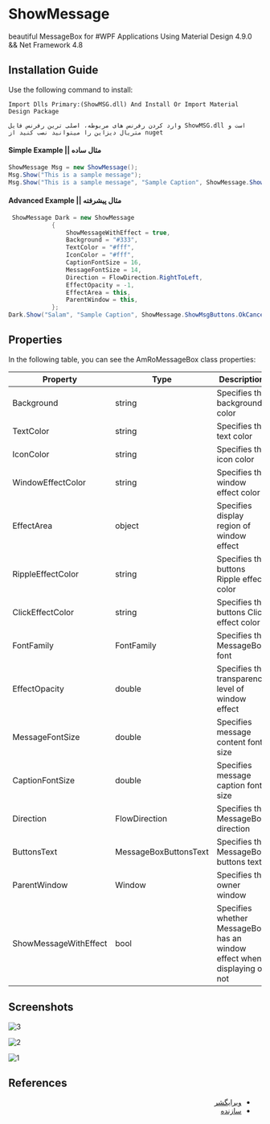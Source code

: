 # ShowMessage
beautiful MessageBox for #WPF Applications
Using Material Design 4.9.0 && Net Framework 4.8

## Installation Guide
Use the following command to install:
```
Import Dlls Primary:(ShowMSG.dll) And Install Or Import Material Design Package

وارد کردن رفرنس های مربوطه، اصلی ترین رفرنس فایل ShowMSG.dll است و متریال دیزاین را میتوانید نصب کنید از nuget
```

#### Simple Example || مثال ساده
```C#
ShowMessage Msg = new ShowMessage();
Msg.Show("This is a sample message");
Msg.Show("This is a sample message", "Sample Caption", ShowMessage.ShowMsgButtons.OkCancel, ShowMessage.ShowMsgIcon.Success);
```
#### Advanced Example || مثال پیشرفته
```C#
 ShowMessage Dark = new ShowMessage
            {
                ShowMessageWithEffect = true,
                Background = "#333",
                TextColor = "#fff",
                IconColor = "#fff",
                CaptionFontSize = 16,
                MessageFontSize = 14,
                Direction = FlowDirection.RightToLeft,
                EffectOpacity = -1,
                EffectArea = this,
                ParentWindow = this,
            };
Dark.Show("Salam", "Sample Caption", ShowMessage.ShowMsgButtons.OkCancel, ShowMessage.ShowMsgIcon.Error);
```

## Properties
In the following table, you can see the AmRoMessageBox class properties:

| Property  | Type | Description | 
| ------------- | ------------- | ------------- |
| Background | string | Specifies the background color |
| TextColor | string | Specifies the text color |
| IconColor | string | Specifies the icon color |
| WindowEffectColor | string | Specifies the window effect color |
| EffectArea | object | Specifies display region of window effect |
| RippleEffectColor | string | Specifies the buttons Ripple effect color |
| ClickEffectColor | string | Specifies the buttons Click effect color |
| FontFamily | FontFamily | Specifies the MessageBox font |
| EffectOpacity | double | Specifies the transparency level of window effect |
| MessageFontSize | double | Specifies message content font size |
| CaptionFontSize | double | Specifies message caption font size |
| Direction | FlowDirection | Specifies the MessageBox direction |
| ButtonsText | MessageBoxButtonsText | Specifies the MessageBox buttons text |
| ParentWindow | Window | Specifies the owner window |
| ShowMessageWithEffect | bool | Specifies whether MessageBox has an window effect when displaying or not |

## Screenshots

![3](https://github.com/aliansari685/ShowMessage/assets/37542697/62975fcb-cdf1-43cf-abc4-e51a87662670)

![2](https://github.com/aliansari685/ShowMessage/assets/37542697/a415dfb8-45b6-4578-a11b-38e354063aeb)

![1](https://github.com/aliansari685/ShowMessage/assets/37542697/012e7724-d7b0-4c05-a715-a32723e160f6)


## References
<div>
    <ul dir="rtl">
        <li dir="rtl"><a href="https://www.linkedin.com/in/aliansari141/">ویرایگشر</a></li>
        <li dir="rtl"><a href="https://github.com/AmRo045/AmRoMessageBox/">سازنده</a></li>
    </ul>
</div>
